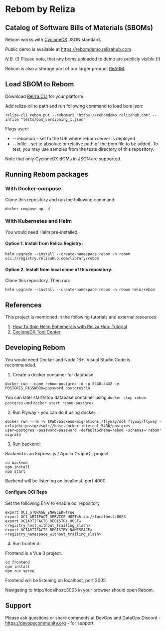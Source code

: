 # Rebom by Reliza

## Catalog of Software Bills of Materials (SBOMs)

Rebom works with [CycloneDX](https://cyclonedx.org) JSON standard.

Public demo is available at https://rebomdemo.relizahub.com .

*N.B.* (!) Please note, that any boms uploaded to demo are publicly visible (!)

Rebom is also a storage part of our larger product [ReARM](https://github.com/relizaio/rearm).


## Load SBOM to Rebom
Download [Reliza CLI](https://github.com/relizaio/reliza-cli) for your platform.

Add reliza-cli to path and run following command to load bom json:

```
reliza-cli rebom put --rebomuri "https://rebomdemo.relizahub.com" --infile "tests/bom_versioning_1.json"
```

Flags used:
- --rebomuri - set to the URI where rebom server is deployed
- --infile - set to absolute or relative path of the bom file to be added. To test, you may use samples from the tests directory of this repository.

Note that only CycloneDX BOMs in JSON are supported.


## Running Rebom packages

### With Docker-compose
Clone this repository and run the following command:

```
docker-compose up -d
```

### With Kubernetes and Helm

You would need Helm pre-installed. 

#### Option 1. Install from Reliza Registry:

```
helm upgrade --install --create-namespace rebom -n rebom oci://registry.relizahub.com/library/rebom
```

#### Option 2. Install from local clone of this repository:

Clone this repository. Then run:

```
helm upgrade --install --create-namespace rebom -n rebom helm/rebom
```

## References
This project is mentioned in the following tutorials and external resources:

1. [How To Spin Helm Ephemerals with Reliza Hub: Tutorial](https://worklifenotes.com/2023/04/19/how-to-spin-helm-ephemerals-with-reliza-hub-tutorial/)
2. [CycloneDX Tool Center](https://cyclonedx.org/tool-center/)

## Developing Rebom

You would need Docker and Node 16+. Visual Studio Code is recommended.

1. Create a docker container for database:
```
docker run --name rebom-postgres -d -p 5438:5432 -e POSTGRES_PASSWORD=password postgres:14
```

You can later start/stop database container using `docker stop rebom-postgres` and `docker start rebom-postgres`.

2. Run Flyway - you can do it using docker:
 
```
docker run --rm -v $PWD/backend/migrations:/flyway/sql flyway/flyway -url=jdbc:postgresql://host.docker.internal:5438/postgres -user=postgres -password=password -defaultSchema=rebom -schemas='rebom' migrate
```

3. Run backend:

Backend is an Express.js / Apollo GraphQL project.

```
cd backend
npm install
npm start
```

Backend will be listening on localhost, port 4000.

#### Configure OCI Repo
Set the following ENV to enable oci repository

```
export OCI_STORAGE_ENABLED=true
export OCI_ARTIFACT_SERVICE_HOST=http://localhost:8083
export OCIARTIFACTS_REGISTRY_HOST=<registry_host_without_trailing_slash>
export OCIARTIFACTS_REGISTRY_NAMESPACE=<registry_namespace_without_trailing_slash>
```

4. Run frontend:

Frontend is a Vue 3 project.

```
cd frontend
npm install
npm run serve
```

Frontend will be listening on localhost, port 3005.

Navigating to http://localhost:3005 in your browser should open Rebom.


## Support

Please ask questions or share comments at DevOps and DataOps Discord - https://devopscommunity.org - for support.
